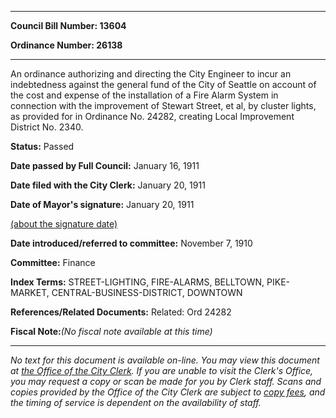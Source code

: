 

********

**Council Bill Number: 13604**
   
**Ordinance Number: 26138**
********

 An ordinance authorizing and directing the City Engineer to incur an indebtedness against the general fund of the City of Seattle on account of the cost and expense of the installation of a Fire Alarm System in connection with the improvement of Stewart Street, et al, by cluster lights, as provided for in Ordinance No. 24282, creating Local Improvement District No. 2340.

**Status:** Passed
   
**Date passed by Full Council:** January 16, 1911
   
**Date filed with the City Clerk:** January 20, 1911
   
**Date of Mayor's signature:** January 20, 1911
   
[(about the signature date)](/~public/approvaldate.htm)
   
   
   
**Date introduced/referred to committee:** November 7, 1910
   
**Committee:** Finance
   
   
**Index Terms:** STREET-LIGHTING, FIRE-ALARMS, BELLTOWN, PIKE-MARKET, CENTRAL-BUSINESS-DISTRICT, DOWNTOWN

**References/Related Documents:** Related: Ord 24282

**Fiscal Note:**_(No fiscal note available at this time)_
********

_No text for this document is available on-line. You may view this document at [the Office of the City Clerk](http://www.seattle.gov/leg/clerk/contactUs.htm). If you are unable to visit the Clerk's Office, you may request a copy or scan be made for you by Clerk staff. Scans and copies provided by the Office of the City Clerk are subject to [copy fees](http://clerk.seattle.gov/~public/clerkfees.htm), and the timing of service is dependent on the availability of staff._

